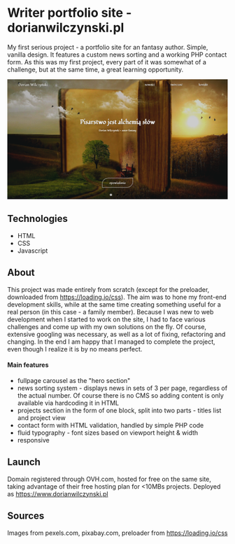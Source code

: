 # Writer portfolio site - dorianwilczynski.pl

My first serious project - a portfolio site for an fantasy author. Simple, vanilla design. It features a custom news sorting and a working PHP contact form. As this was my first project, every part of it was somewhat of a challenge, but at the same time, a great learning opportunity.

[![dorianwilczynski.pl](/dorian.png)](https://www.dorianwilczynski.pl)


## Technologies

* HTML
* CSS
* Javascript

## About

This project was made entirely from scratch (except for the preloader, downloaded from https://loading.io/css). The aim was to hone my front-end development skills, while at the same time creating something useful for a real person (in this case - a family member). Because I was new to web development when I started to work on the site, I had to face various challenges and come up with my own solutions on the fly. Of course, extensive googling was necessary, as well as a lot of fixing, refactoring and changing. In the end I am happy that I managed to complete the project, even though I realize it is by no means perfect.

#### Main features
* fullpage carousel as the "hero section"
* news sorting system - displays news in sets of 3 per page, regardless of the actual number. Of course there is no CMS so adding content is only available via hardcoding it in HTML
* projects section in the form of one block, split into two parts - titles list and project view
* contact form with HTML validation, handled by simple PHP code
* fluid typography - font sizes based on viewport height & width
* responsive

## Launch

Domain registered through OVH.com, hosted for free on the same site, taking advantage of their free hosting plan for <10MBs projects. Deployed as https://www.dorianwilczynski.pl

## Sources

Images from pexels.com, pixabay.com, preloader from https://loading.io/css

